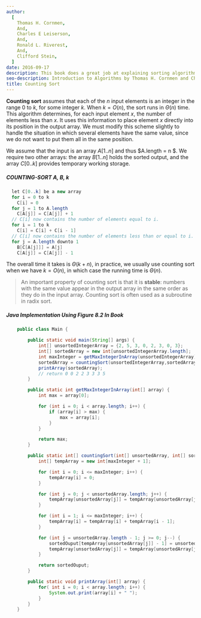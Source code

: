 ```yaml
---
author:
  [
    Thomas H. Cornmen,
    And,
    Charles E Leiserson,
    And,
    Ronald L. Riverest,
    And,
    Clifford Stein,
  ]
date: 2016-09-17
description: This book does a great job at explaining sorting algorithms and data structures with the help of visual figures. It's very math intensive, going over proofs and concepts of the materials. The main reason I bought the book was to understand the basic sorting algorithms and data structures. It give me a better understanding of the time and space complexity in terms of Big O Notation.
seo-description: Introduction to Algorithms by Thomas H. Cornmen and Charles E Leiserson and Ronald L. Riverest and Clifford Stein notes.
title: Counting Sort
---
```


**Counting sort** assumes that each of the $n$ input elements is an integer in the range $0$ to $k$, for some integer $k$. When $k = O(n)$, the sort runs in $\Theta(n)$ time. This algorithm determines, for each input element $x$, the number of elements less than $x$. It uses this information to place element $x$ directly into its position in the output array. We must modify this scheme slightly to handle the situation in which several elements have the same value, since we do not want to put them all in the same position.

We assume that the input is an array $A[1..n]$ and thus $A.length = n $. We require two other arrays: the array $B[1..n]$ holds the sorted output, and the array $C[0..k]$ provides temporary working storage.

##### COUNTING-SORT A, B, k

```java
  let C[0..k] be a new array
  for i = 0 to k
    C[i] = 0
  for j = 1 to A.length
    C[A[j]] = C[A[j]] + 1
  // C[i] now contains the number of elements equal to i.
  for i = 1 to k
    C[i] = C[i] + C[i - 1]
  // C[i] now contains the number of elements less than or equal to i.
  for j = A.length downto 1
    B[C[A[j]]] = A[j]
    C[A[j]] = C[A[j]] - 1
```

The overall time it takes is $\Theta(k + n)$, in practice, we usually use counting sort when we have $k = O(n)$, in which case the running time is $\Theta(n)$.

> An important property of counting sort is that it is **stable**: numbers with the same value appear in the output array in the same order as they do in the input array. Counting sort is often used as a subroutine in radix sort.

##### Java Implementation Using Figure 8.2 In Book

```java
    public class Main {

        public static void main(String[] args) {
            int[] unsortedIntegerArray = {2, 5, 3, 0, 2, 3, 0, 3};
            int[] sortedArray = new int[unsortedIntegerArray.length];
            int maxInteger = getMaxIntegerInArray(unsortedIntegerArray);
            sortedArray = countingSort(unsortedIntegerArray,sortedArray,maxInteger);
            printArray(sortedArray);
            // return 0 0 2 2 3 3 3 5
        }

        public static int getMaxIntegerInArray(int[] array) {
            int max = array[0];

            for (int i = 0; i < array.length; i++) {
                if (array[i] > max) {
                    max = array[i];
                }
            }

            return max;
        }

        public static int[] countingSort(int[] unsortedArray, int[] sortedOuput, int maxInteger) {
            int[] tempArray = new int[maxInteger + 1];

            for (int i = 0; i <= maxInteger; i++) {
                tempArray[i] = 0;
            }

            for (int j = 0; j < unsortedArray.length; j++) {
                tempArray[unsortedArray[j]] = tempArray[unsortedArray[j]] + 1;
            }

            for (int i = 1; i <= maxInteger; i++) {
                tempArray[i] = tempArray[i] + tempArray[i - 1];
            }

            for (int j = unsortedArray.length - 1; j >= 0; j--) {
                sortedOuput[tempArray[unsortedArray[j]] - 1] = unsortedArray[j];
                tempArray[unsortedArray[j]] = tempArray[unsortedArray[j]] - 1;
            }

            return sortedOuput;
        }

        public static void printArray(int[] array) {
            for( int i = 0; i < array.length; i++) {
                System.out.print(array[i] + " ");
            }
        }
    }
```
